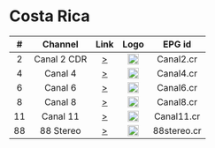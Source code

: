 <h1>Costa Rica</h1>

| #   | Channel        | Link  | Logo | EPG id |
|:---:|:--------------:|:-----:|:----:|:------:|
| 2 |  Canal 2 CDR |[>](https://d3bgcstab9qhdz.cloudfront.net/hls/canal2.m3u8) | <img height="20" src="https://i0.wp.com/directostv.teleame.com/wp-content/uploads/2016/06/Canal-2-Costa-Rica-en-vivo-Online.png"/> | Canal2.cr |
| 4 |  Canal 4 |[>](https://d3bgcstab9qhdz.cloudfront.net/hls/canal2.m3u8) | <img height="20" src="https://i0.wp.com/directostv.teleame.com/wp-content/uploads/2016/06/Canal-4-Costa-Rica-en-vivo-Online.png"/> | Canal4.cr |
| 6 |  Canal 6 |[>](https://d3bgcstab9qhdz.cloudfront.net/hls/canal2.m3u8) | <img height="20" src="https://i0.wp.com/directostv.teleame.com/wp-content/uploads/2016/06/Canal-6-Costa-Rica-en-vivo-Online.png"/> | Canal6.cr |
| 8 |  Canal 8 |[>](http://mdstrm.com/live-stream-playlist/5a7b1e63a8da282c34d65445.m3u8) | <img height="20" src="https://platform-static.cdn.mdstrm.com/player/logo/5efe501c21d05a0722152f6d.png"/> | Canal8.cr |
| 11 |  Canal 11 |[>](https://d3bgcstab9qhdz.cloudfront.net/hls/canal2.m3u8) | <img height="20" src="https://i0.wp.com/directostv.teleame.com/wp-content/uploads/2016/06/Canal-11-Costa-Rica-en-vivo-Online.png"/> | Canal11.cr |
| 88 |  88 Stereo |[>](http://k3.usastreams.com/CableLatino/88stereo/playlist.m3u8) | <img height="20" src="http://www.88stereo.com/wp-content/uploads/2017/05/88Stereo-logoweb.png"/> | 88stereo.cr |
